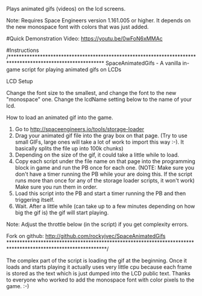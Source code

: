 Plays animated gifs (videos) on the lcd screens. 

Note: Requires Space Engineers version 1.161.005 or higher. It depends on the new monospace font with colors that was just added. 

#Quick Demonstration Video:
https://youtu.be/0wFoN6xMMAc

#Instructions
/************************************************************************************************************ 
SpaceAnimatedGifs - A vanilla in-game script for playing animated gifs on LCDs 

LCD Setup 

Change the font size to the smallest, and change the font to the new "monospace" one. Change the lcdName 
setting below to the name of your lcd. 

How to load an animated gif into the game. 

1. Go to http://spaceengineers.io/tools/storage-loader 
2. Drag your animated gif file into the gray box on that page. (Try to use small GIFs, large ones will take a lot of work to import this way :-). It basically splits the file up into 100k chunks) 
3. Depending on the size of the gif, it could take a little while to load. 
4. Copy each script under the file name on that page into the programming block in game and run the PB once for each one. (NOTE: Make sure you don't have a timer running the PB while your are doing this. If the script runs more than once for any of the storage loader scripts, it won't work) Make sure you run them in order. 
5. Load this script into the PB and start a timer running the PB and then triggering itself. 
6. Wait. After a little while (can take up to a few minutes depending on how big the gif is) the gif will 
start playing. 

Note: Adjust the throttle below (in the script) if you get complexity errors. 

Fork on github: http://github.com/rockyjvec/SpaceAnimatedGifs 
*************************************************************************************************************/ 

The complex part of the script is loading the gif at the beginning. Once it loads and starts playing it actually uses very little cpu because each frame is stored as the text which is just dumped into the LCD public text. Thanks to everyone who worked to add the monospace font with color pixels to the game. :-) 
